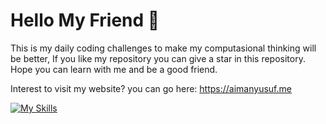 # Hello My Friend 👋

This is my daily coding challenges to make my computasional thinking will be better, If you like my repository you can give a star in this repository. Hope you can learn with me and be a good friend.

Interest to visit my website? you can go here:
https://aimanyusuf.me

[![My Skills](https://skillicons.dev/icons?i=js,go,ts,py,java)](https://skillicons.dev)
